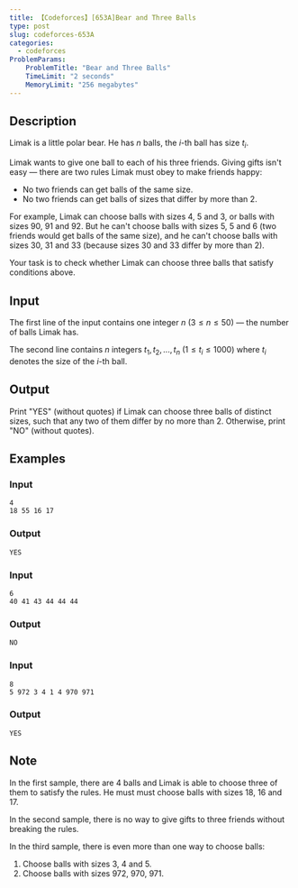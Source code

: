```yaml
---
title: 【Codeforces】[653A]Bear and Three Balls
type: post
slug: codeforces-653A
categories:
  - codeforces
ProblemParams:
    ProblemTitle: "Bear and Three Balls"
    TimeLimit: "2 seconds"
    MemoryLimit: "256 megabytes"
---
```


## Description

Limak is a little polar bear. He has $n$ balls, the $i$\-th ball has size $t_{i}$.

Limak wants to give one ball to each of his three friends. Giving gifts isn't easy — there are two rules Limak must obey to make friends happy:

*   No two friends can get balls of the same size.
*   No two friends can get balls of sizes that differ by more than $2$.

For example, Limak can choose balls with sizes $4$, $5$ and $3$, or balls with sizes $90$, $91$ and $92$. But he can't choose balls with sizes $5$, $5$ and $6$ (two friends would get balls of the same size), and he can't choose balls with sizes $30$, $31$ and $33$ (because sizes $30$ and $33$ differ by more than $2$).

Your task is to check whether Limak can choose three balls that satisfy conditions above.

## Input

The first line of the input contains one integer $n$ ($3 ≤ n ≤ 50$) — the number of balls Limak has.

The second line contains $n$ integers $t_{1}, t_{2}, ..., t_{n}$ ($1 ≤ t_{i} ≤ 1000$) where $t_{i}$ denotes the size of the $i$\-th ball.

## Output

Print "YES" (without quotes) if Limak can choose three balls of distinct sizes, such that any two of them differ by no more than $2$. Otherwise, print "NO" (without quotes).

## Examples

### Input

```
4
18 55 16 17

```

### Output

```
YES

```

### Input

```
6
40 41 43 44 44 44

```

### Output

```
NO

```

### Input

```
8
5 972 3 4 1 4 970 971

```

### Output

```
YES

```

## Note

In the first sample, there are $4$ balls and Limak is able to choose three of them to satisfy the rules. He must must choose balls with sizes $18$, $16$ and $17$.

In the second sample, there is no way to give gifts to three friends without breaking the rules.

In the third sample, there is even more than one way to choose balls:

1.  Choose balls with sizes $3$, $4$ and $5$.
2.  Choose balls with sizes $972$, $970$, $971$.
